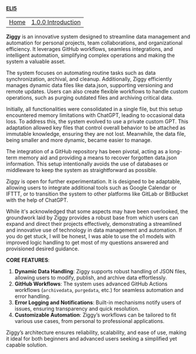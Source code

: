 **[ELI5](‐-0.0.0-.1-README-(ELI5).md)**

<TABLE width="100%"><TR><TD align="left"><a href="./README.md">Home</a></TD><TD align="right"><a href="./--1.0.0-Introduction.md">1.0.0 Introduction</a></TD></TR></TABLE>

**Ziggy** is an innovative system designed to streamline data management and automation for personal projects, team collaborations, and organizational efficiency. It leverages GitHub workflows, seamless integrations, and intelligent automation, simplifying complex operations and making the system a valuable asset.


The system focuses on automating routine tasks such as data synchronization, archival, and cleanup. Additionally, Ziggy efficiently manages dynamic data files like data.json, supporting versioning and remote updates. Users can also create flexible workflows to handle custom operations, such as purging outdated files and archiving critical data.


Initially, all functionalities were consolidated in a single file, but this setup encountered memory limitations with ChatGPT, leading to occasional data loss. To address this, the system evolved to use a private custom GPT. This adaptation allowed key files that control overall behavior to be attached as immutable knowledge, ensuring they are not lost. Meanwhile, the data file, being smaller and more dynamic, became easier to manage. 
 
The integration of a GitHub repository has been pivotal, acting as a long-term memory aid and providing a means to recover forgotten data.json information. This setup intentionally avoids the use of databases or middleware to keep the system as straightforward as possible.


Ziggy is open for further experimentation. It is designed to be adaptable, allowing users to integrate additional tools such as Google Calendar or IFTTT, or to transition the system to other platforms like GitLab or BitBucket with the help of ChatGPT.


While it's acknowledged that some aspects may have been overlooked, the groundwork laid by Ziggy provides a robust base from which users can expand and direct their projects effectively, demonstrating a streamlined and innovative use of technology in data management and automation. If you do get stuck, I will be honest, I was able to use the o1 models with improved logic handling to get most of my questions answered and provisioned desired guidance.


**CORE FEATURES**:


1. **Dynamic Data Handling**: Ziggy supports robust handling of JSON files, allowing users to modify, publish, and archive data effortlessly.  
2. **GitHub Workflows**: The system uses advanced GitHub Actions workflows (`archivedata`, `purgedata`, etc.) for seamless automation and error handling.  
3. **Error Logging and Notifications**: Built-in mechanisms notify users of issues, ensuring transparency and quick resolution.  
4. **Customizable Automation**: Ziggy’s workflows can be tailored to fit various use cases, from personal to professional applications.


Ziggy’s architecture ensures reliability, scalability, and ease of use, making it ideal for both beginners and advanced users seeking a simplified yet capable solution.
